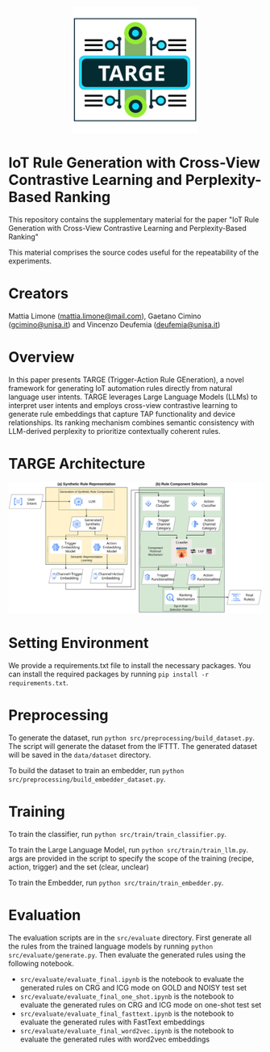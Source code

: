<div align="center">
    <img src="./docs/rule_example.svg" alt="TARGE LOGO" width="250" height="250" style="margin: 0 auto">
</div>

# IoT Rule Generation with Cross-View Contrastive Learning and Perplexity-Based Ranking

This repository contains the supplementary material for the paper "IoT Rule Generation with Cross-View Contrastive Learning and Perplexity-Based Ranking"

This material comprises the source codes useful for the repeatability of the experiments.
# Creators
Mattia Limone (mattia.limone@mail.com), Gaetano Cimino (gcimino@unisa.it) and Vincenzo Deufemia (deufemia@unisa.it)

# Overview
In this paper presents TARGE (Trigger-Action Rule GEneration), a novel framework for generating IoT automation rules 
directly from natural language user intents. TARGE leverages Large Language Models (LLMs) to interpret user intents and employs cross-view contrastive learning to generate rule embeddings that capture TAP functionality and device relationships. Its ranking mechanism combines semantic consistency with LLM-derived perplexity to prioritize contextually coherent rules.

# TARGE Architecture
<div align="center">
    <img src="./docs/schema_gen_1.svg" alt="TARGE Architecture"   style="margin: 0 auto">
</div>

# Setting Environment
We provide  a requirements.txt file to install the necessary packages. You can install the required packages by running `pip install -r requirements.txt`.

# Preprocessing
To generate the dataset, run `python src/preprocessing/build_dataset.py`.
The script will generate the dataset from the IFTTT.
The generated dataset will be saved in the `data/dataset` directory.

To build the dataset to train an embedder, run `python src/preprocessing/build_embedder_dataset.py`.

# Training
To train the classifier, run `python src/train/train_classifier.py`.

To train the Large Language Model, run `python src/train/train_llm.py`. args are provided in the script to specify the scope of the training (recipe, action, trigger) and the set (clear, unclear)

To train the Embedder, run `python src/train/train_embedder.py`.

# Evaluation
The evaluation scripts are in the `src/evaluate` directory. 
First generate all the rules from the trained language models by running `python src/evaluate/generate.py`. 
Then evaluate the generated rules using the following notebook.

- `src/evaluate/evaluate_final.ipynb` is the notebook to evaluate the generated rules on CRG and ICG mode on GOLD and NOISY test set
- `src/evaluate/evaluate_final_one_shot.ipynb` is the notebook to evaluate the generated rules on CRG and ICG mode  on one-shot test set
- `src/evaluate/evaluate_final_fasttext.ipynb` is the notebook to evaluate the generated rules with FastText embeddings
- `src/evaluate/evaluate_final_word2vec.ipynb` is the notebook to evaluate the generated rules with word2vec embeddings


